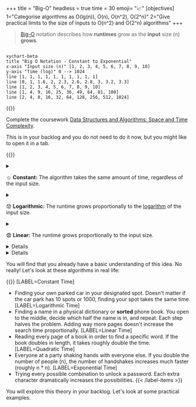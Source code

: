 +++
title = "Big-O"
headless = true
time = 30
emoji= "📈"
[objectives]
    1="Categorise algorithms as O(lg(n)), O(n), O(n^2), O(2^n)"
    2="Give practical limits to the size of inputs to O(n^2) and O(2^n) algorithms"
+++

> [Big-O](https://en.wikipedia.org/wiki/Big_O_notation) notation describes how **runtimes** grow as the **input** size (n) **grows**.

```mermaid

xychart-beta
title "Big O Notation - Constant to Exponential"
x-axis "Input size (n)" [1, 2, 3, 4, 5, 6, 7, 8, 9, 10]
y-axis "Time (log)" 0 --> 1024
line [1, 1, 1, 1, 1, 1, 1, 1, 1, 1]
line [0, 1, 1.6, 2, 2.3, 2.6, 2.8, 3, 3.2, 3.3]
line [1, 2, 3, 4, 5, 6, 7, 8, 9, 10]
line [1, 4, 9, 16, 25, 36, 49, 64, 81, 100]
line [2, 4, 8, 16, 32, 64, 128, 256, 512, 1024]
```

{{<note type="Reading" title="Reading">}}

Complete the coursework [Data Structures and Algorithms: Space and Time Complexity](https://www.wscubetech.com/resources/dsa/time-complexity).

This is in your backlog and you do not need to do it now, but you might like to open it in a tab.

{{</note>}}

<details><summary>

☺️ **Constant:** The algorithm takes the same amount of time, regardless of the input size.

</summary>

```mermaid

xychart-beta
title "O(1) Constant Time"
x-axis "Input Size" [1, 2, 3, 4, 5, 6, 7, 8, 9, 10]
y-axis "Computation Time" 0 --> 10
line [1, 1, 1, 1, 1, 1, 1, 1, 1, 1]
```

</details>

<details>

```mermaid
xychart-beta
title "O(log n) Logarithmic Time"
x-axis [1, 2, 3, 4, 5, 6, 7, 8, 9, 10]
y-axis "Computation Time" 0 --> 10
line [2.3, 3.0, 3.4, 3.7, 3.9, 4.1, 4.2, 4.4, 4.5, 4.6]
```

<summary>

😟 **Logarithmic:** The runtime grows proportionally to the [logarithm](https://www.bbc.co.uk/bitesize/guides/zn3ty9q/revision/1) of the input size.</summary>

</details>

<details>

```mermaid
xychart-beta
title "O(n) Linear Time"
x-axis "Input Size" [1, 2, 3, 4, 5, 6, 7, 8, 9, 10]
y-axis "Computation Time" 0 --> 10
line [1, 2, 3, 4, 5, 6, 7, 8, 9, 10]
```

<summary>

😨 **Linear:** The runtime grows proportionally to the input size.</summary>

</details>

<details>
{{<columns>}}
```mermaid
xychart-beta
title "O(n²) Quadratic Time"
x-axis "Input Size" [10, 20, 30, 40, 50, 60, 70, 80, 90, 100]
y-axis "Computation Time" 0 --> 10000
line [100, 400, 900, 1600, 2500, 3600, 4900, 6400, 8100, 10000]
```

<--->

| input | time |
| ----- | ---- |
| 1     | 1    |
| 2     | 4    |
| ...   | ...  |
| 7     | 49   |
| 8     | 64   |
| 9     | 81   |
| 10    | 100  |

{{</columns>}}

What does this mean? It means that the time is the square of the input size: n\*n.

<summary>

😰 **Quadratic:** The runtime grows proportionally to the square of the input size.</summary>

</details>

<details>
{{<columns>}}

```mermaid
xychart-beta
title "O(2ⁿ) Exponential Time"
x-axis [1, 2, 3, 4, 5, 6, 7, 8, 9, 10]
y-axis "Computation Time" 0 --> 1024
line [2, 4, 8, 16, 32, 64, 128, 256, 512, 1024]
```

<--->

| input | time |
| ----- | ---- |
| 1     | 2    |
| 2     | 4    |
| 3     | 8    |
| 4     | 16   |
| ...   | ...  |
| 9     | 512  |
| 10    | 1024 |

{{</columns>}}
Oh where have we seen this sequence of numbers before? ;)

<summary>

😱 **Exponential:** The runtime grows exponentially with the input size.</summary>

</details>

You will find that you already have a basic understanding of this idea. No really! Let's look at these algorithms in real life:

{{<label-items heading="Drag the time complexity categories onto the correct examples">}}
[LABEL=Constant Time]

- Finding your own parked car in your designated spot. Doesn't matter if the car park has 10 spots or 1000, finding your spot takes the same time.
  [LABEL=Logarithmic Time]
- Finding a name in a physical dictionary or **sorted** phone book. You open to the middle, decide which half the name is in, and repeat. Each step halves the problem. Adding way more pages doesn't increase the search time proportionally.
  [LABEL=Linear Time]
- Reading every page of a book in order to find a specific word. If the book doubles in length, it takes roughly double the time.
  [LABEL=Quadratic Time]
- Everyone at a party shaking hands with everyone else. If you double the number of people (n), the number of handshakes increases much faster (roughly n \* n).
  [LABEL=Exponential Time]
- Trying every possible combination to unlock a password. Each extra character dramatically increases the possibilities.
  {{< /label-items >}}

You will explore this theory in your backlog. Let's look at some practical examples.
